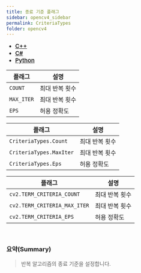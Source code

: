 ```yaml
---
title: 종료 기준 플래그
sidebar: opencv4_sidebar
permalink: CriteriaTypes
folder: opencv4
---
```


<ul id="profileTabs" class="nav nav-tabs">
    <li class="active"><a class="noCrossRef" href="#L1" data-toggle="tab" style="width: 100px; text-align: center; font-weight: 600; font-size: 15px;">C++</a></li>
    <li><a class="noCrossRef" href="#L2" data-toggle="tab" style="width: 100px; text-align: center; font-weight: 600; font-size: 15px;">C#</a></li>
    <li><a class="noCrossRef" href="#L3" data-toggle="tab" style="width: 100px; text-align: center; font-weight: 600; font-size: 15px;">Python</a></li>
</ul>

<div class="tab-content">
<div role="tabpanel" class="tab-pane active" id="L1" markdown="1">

| 플래그             | 설명                                                             |
| ----------------- | ---------------------------------------------------------------- |
| `COUNT` | 최대 반복 횟수 |
| `MAX_ITER` | 최대 반복 횟수 |
| `EPS` | 허용 정확도 |


</div>

<div role="tabpanel" class="tab-pane" id="L2" markdown="1">

| 플래그             | 설명                                                             |
| ----------------- | ---------------------------------------------------------------- | 
| `CriteriaTypes.Count` | 최대 반복 횟수 |
| `CriteriaTypes.MaxIter` | 최대 반복 횟수 |
| `CriteriaTypes.Eps` | 허용 정확도 |

</div>

<div role="tabpanel" class="tab-pane" id="L3" markdown="1">

| 플래그             | 설명                                                             |
| ----------------- | ---------------------------------------------------------------- | 
| `cv2.TERM_CRITERIA_COUNT` | 최대 반복 횟수 |
| `cv2.TERM_CRITERIA_MAX_ITER` | 최대 반복 횟수 |
| `cv2.TERM_CRITERIA_EPS` | 허용 정확도 |

</div>
</div>

<br>

### 요약(Summary)

> 반복 알고리즘의 종료 기준을 설정합니다.
